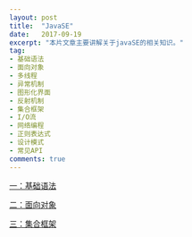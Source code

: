 ```yaml
---
layout: post
title:  "JavaSE"
date:   2017-09-19
excerpt: "本片文章主要讲解关于javaSE的相关知识。"
tag:
- 基础语法
- 面向对象
- 多线程
- 异常机制
- 图形化界面
- 反射机制
- 集合框架
- I/O流
- 网络编程
- 正则表达式
- 设计模式
- 常见API
comments: true
---
```

[一：基础语法](..pages/javaSE/basic-grammer.html)

[二：面向对象](..pages/javaSE/object-oriented.html)

[三：集合框架](..pages/javaSE/collection-framework.html)
